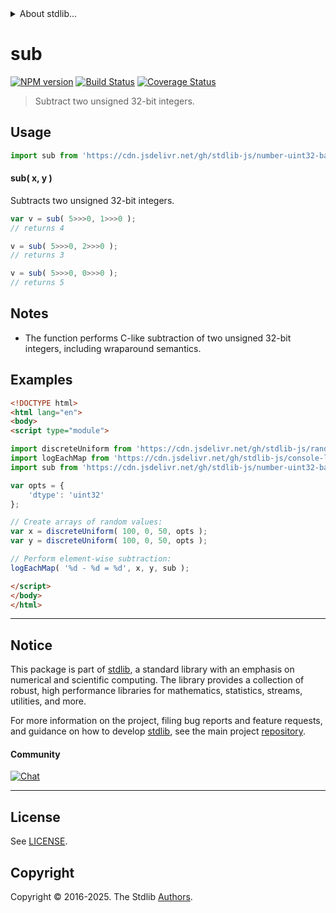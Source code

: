 <!--

@license Apache-2.0

Copyright (c) 2025 The Stdlib Authors.

Licensed under the Apache License, Version 2.0 (the "License");
you may not use this file except in compliance with the License.
You may obtain a copy of the License at

   http://www.apache.org/licenses/LICENSE-2.0

Unless required by applicable law or agreed to in writing, software
distributed under the License is distributed on an "AS IS" BASIS,
WITHOUT WARRANTIES OR CONDITIONS OF ANY KIND, either express or implied.
See the License for the specific language governing permissions and
limitations under the License.

-->


<details>
  <summary>
    About stdlib...
  </summary>
  <p>We believe in a future in which the web is a preferred environment for numerical computation. To help realize this future, we've built stdlib. stdlib is a standard library, with an emphasis on numerical and scientific computation, written in JavaScript (and C) for execution in browsers and in Node.js.</p>
  <p>The library is fully decomposable, being architected in such a way that you can swap out and mix and match APIs and functionality to cater to your exact preferences and use cases.</p>
  <p>When you use stdlib, you can be absolutely certain that you are using the most thorough, rigorous, well-written, studied, documented, tested, measured, and high-quality code out there.</p>
  <p>To join us in bringing numerical computing to the web, get started by checking us out on <a href="https://github.com/stdlib-js/stdlib">GitHub</a>, and please consider <a href="https://opencollective.com/stdlib">financially supporting stdlib</a>. We greatly appreciate your continued support!</p>
</details>

# sub

[![NPM version][npm-image]][npm-url] [![Build Status][test-image]][test-url] [![Coverage Status][coverage-image]][coverage-url] <!-- [![dependencies][dependencies-image]][dependencies-url] -->

> Subtract two unsigned 32-bit integers.

<!-- Section to include introductory text. Make sure to keep an empty line after the intro `section` element and another before the `/section` close. -->

<section class="intro">

</section>

<!-- /.intro -->

<!-- Package usage documentation. -->



<section class="usage">

## Usage

```javascript
import sub from 'https://cdn.jsdelivr.net/gh/stdlib-js/number-uint32-base-sub@esm/index.mjs';
```

#### sub( x, y )

Subtracts two unsigned 32-bit integers.

```javascript
var v = sub( 5>>>0, 1>>>0 );
// returns 4

v = sub( 5>>>0, 2>>>0 );
// returns 3

v = sub( 5>>>0, 0>>>0 );
// returns 5
```

</section>

<!-- /.usage -->

<!-- Package usage notes. Make sure to keep an empty line after the `section` element and another before the `/section` close. -->

<section class="notes">

## Notes

-   The function performs C-like subtraction of two unsigned 32-bit integers, including wraparound semantics.

</section>

<!-- /.notes -->

<!-- Package usage examples. -->

<section class="examples">

## Examples

<!-- eslint no-undef: "error" -->

```html
<!DOCTYPE html>
<html lang="en">
<body>
<script type="module">

import discreteUniform from 'https://cdn.jsdelivr.net/gh/stdlib-js/random-array-discrete-uniform@esm/index.mjs';
import logEachMap from 'https://cdn.jsdelivr.net/gh/stdlib-js/console-log-each-map@esm/index.mjs';
import sub from 'https://cdn.jsdelivr.net/gh/stdlib-js/number-uint32-base-sub@esm/index.mjs';

var opts = {
    'dtype': 'uint32'
};

// Create arrays of random values:
var x = discreteUniform( 100, 0, 50, opts );
var y = discreteUniform( 100, 0, 50, opts );

// Perform element-wise subtraction:
logEachMap( '%d - %d = %d', x, y, sub );

</script>
</body>
</html>
```

</section>

<!-- /.examples -->

<!-- C interface documentation. -->



<!-- Section for related `stdlib` packages. Do not manually edit this section, as it is automatically populated. -->

<section class="related">

</section>

<!-- /.related -->

<!-- Section for all links. Make sure to keep an empty line after the `section` element and another before the `/section` close. -->


<section class="main-repo" >

* * *

## Notice

This package is part of [stdlib][stdlib], a standard library with an emphasis on numerical and scientific computing. The library provides a collection of robust, high performance libraries for mathematics, statistics, streams, utilities, and more.

For more information on the project, filing bug reports and feature requests, and guidance on how to develop [stdlib][stdlib], see the main project [repository][stdlib].

#### Community

[![Chat][chat-image]][chat-url]

---

## License

See [LICENSE][stdlib-license].


## Copyright

Copyright &copy; 2016-2025. The Stdlib [Authors][stdlib-authors].

</section>

<!-- /.stdlib -->

<!-- Section for all links. Make sure to keep an empty line after the `section` element and another before the `/section` close. -->

<section class="links">

[npm-image]: http://img.shields.io/npm/v/@stdlib/number-uint32-base-sub.svg
[npm-url]: https://npmjs.org/package/@stdlib/number-uint32-base-sub

[test-image]: https://github.com/stdlib-js/number-uint32-base-sub/actions/workflows/test.yml/badge.svg?branch=main
[test-url]: https://github.com/stdlib-js/number-uint32-base-sub/actions/workflows/test.yml?query=branch:main

[coverage-image]: https://img.shields.io/codecov/c/github/stdlib-js/number-uint32-base-sub/main.svg
[coverage-url]: https://codecov.io/github/stdlib-js/number-uint32-base-sub?branch=main

<!--

[dependencies-image]: https://img.shields.io/david/stdlib-js/number-uint32-base-sub.svg
[dependencies-url]: https://david-dm.org/stdlib-js/number-uint32-base-sub/main

-->

[chat-image]: https://img.shields.io/gitter/room/stdlib-js/stdlib.svg
[chat-url]: https://app.gitter.im/#/room/#stdlib-js_stdlib:gitter.im

[stdlib]: https://github.com/stdlib-js/stdlib

[stdlib-authors]: https://github.com/stdlib-js/stdlib/graphs/contributors

[umd]: https://github.com/umdjs/umd
[es-module]: https://developer.mozilla.org/en-US/docs/Web/JavaScript/Guide/Modules

[deno-url]: https://github.com/stdlib-js/number-uint32-base-sub/tree/deno
[deno-readme]: https://github.com/stdlib-js/number-uint32-base-sub/blob/deno/README.md
[umd-url]: https://github.com/stdlib-js/number-uint32-base-sub/tree/umd
[umd-readme]: https://github.com/stdlib-js/number-uint32-base-sub/blob/umd/README.md
[esm-url]: https://github.com/stdlib-js/number-uint32-base-sub/tree/esm
[esm-readme]: https://github.com/stdlib-js/number-uint32-base-sub/blob/esm/README.md
[branches-url]: https://github.com/stdlib-js/number-uint32-base-sub/blob/main/branches.md

[stdlib-license]: https://raw.githubusercontent.com/stdlib-js/number-uint32-base-sub/main/LICENSE

</section>

<!-- /.links -->
